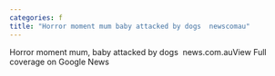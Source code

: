 ```yaml
---
categories: f
title: "Horror moment mum baby attacked by dogs  newscomau"
---
```

Horror moment mum, baby attacked by dogs&nbsp;&nbsp;news.com.auView Full coverage on Google News